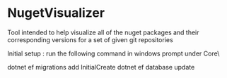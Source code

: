 # NugetVisualizer
Tool intended to help visualize all of the nuget packages and their corresponding versions for a set of given git repositories


Initial setup : run the following command in windows prompt under Core\

dotnet ef migrations add InitialCreate
dotnet ef database update